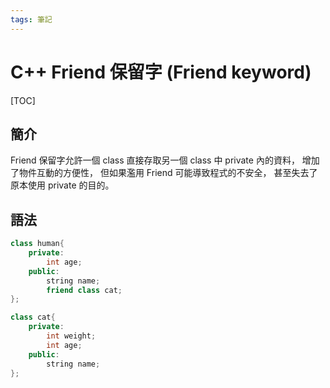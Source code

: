 ```yaml
---
tags: 筆記
---
```


# C++ Friend 保留字 (Friend keyword)

[TOC]

## 簡介

Friend 保留字允許一個 class 直接存取另一個 class 中 private 內的資料，
增加了物件互動的方便性，
但如果濫用 Friend 可能導致程式的不安全，
甚至失去了原本使用 private 的目的。

## 語法

```cpp
class human{
    private:
        int age;
    public:
        string name;
        friend class cat;
};

class cat{
    private:
        int weight;
        int age;
    public:
        string name;
};
```



<!-- 未完成 -->